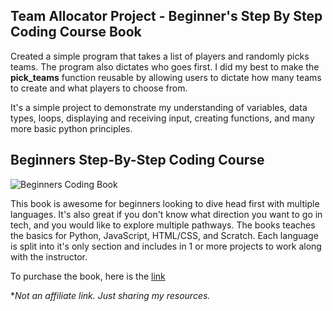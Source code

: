 ## Team Allocator Project - Beginner's Step By Step Coding Course Book 

Created a simple program that takes a list of players and randomly picks teams. The program also dictates who goes first. I did my best to make the **pick_teams** function reusable by allowing users to dictate how many teams to create and what players to choose from.

It's a simple project to demonstrate my understanding of variables, data types, loops, displaying and receiving input, creating functions, and many more basic python principles.

## Beginners Step-By-Step Coding Course
![Beginners Coding Book](https://m.media-amazon.com/images/I/512tMqMVn0L._SX218_BO1,204,203,200_QL40_FMwebp_.jpg)

This book is awesome for beginners looking to dive head first with multiple languages. It's also great if you don't know what direction you want to go in tech, and you would like to explore multiple pathways. The books teaches the basics for Python, JavaScript, HTML/CSS, and Scratch. Each language is split into it's only section and includes in 1 or more projects to work along with the instructor.

To purchase the book, here is the [link](https://www.amazon.com/Beginners-Step-Step-Coding-Course/dp/1465482210)

\**Not an affiliate link. Just sharing my resources.*

